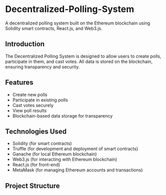 # Decentralized-Polling-System


A decentralized polling system built on the Ethereum blockchain using Solidity smart contracts, React.js, and Web3.js.

## Introduction

The Decentralized Polling System is designed to allow users to create polls, participate in them, and cast votes. All data is stored on the blockchain, ensuring transparency and security.

## Features

- Create new polls
- Participate in existing polls
- Cast votes securely
- View poll results
- Blockchain-based data storage for transparency

## Technologies Used

- Solidity (for smart contracts)
- Truffle (for development and deployment of smart contracts)
- Ganache (for local Ethereum blockchain)
- Web3.js (for interacting with Ethereum blockchain)
- React.js (for front-end)
- MetaMask (for managing Ethereum accounts and transactions)

## Project Structure

